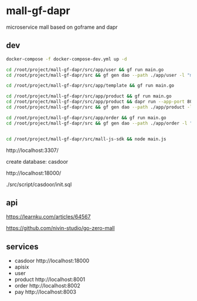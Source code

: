 # mall-gf-dapr

microservice mall based on goframe and dapr

## dev

```sh
docker-compose -f docker-compose-dev.yml up -d

cd /root/project/mall-gf-dapr/src/app/user && gf run main.go
cd /root/project/mall-gf-dapr/src && gf gen dao --path ./app/user -l "mysql:root:12345678@tcp(db:3306)/user"

cd /root/project/mall-gf-dapr/src/app/template && gf run main.go

cd /root/project/mall-gf-dapr/src/app/product && gf run main.go
cd /root/project/mall-gf-dapr/src/app/product && dapr run --app-port 8001 --app-id product --app-protocol http --dapr-http-port 28001 -- gf run main.go
cd /root/project/mall-gf-dapr/src && gf gen dao --path ./app/product -l "mysql:root:12345678@tcp(db:3306)/product"

cd /root/project/mall-gf-dapr/src/app/order && gf run main.go
cd /root/project/mall-gf-dapr/src && gf gen dao --path ./app/order -l "mysql:root:12345678@tcp(db:3306)/order"


cd /root/project/mall-gf-dapr/src/mall-js-sdk && node main.js

```

http://localhost:3307/

create database: casdoor

http://localhost:18000/

./src/script/casdoor/init.sql

## api

<https://learnku.com/articles/64567>

<https://github.com/nivin-studio/go-zero-mall>

## services

- casdoor http://localhost:18000
- apisix 
- user
- product http://localhost:8001
- order http://localhost:8002
- pay http://localhost:8003
